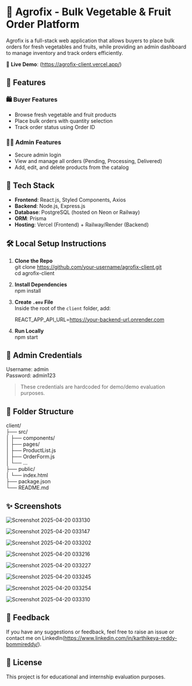 # 🥕 Agrofix - Bulk Vegetable & Fruit Order Platform

Agrofix is a full-stack web application that allows buyers to place bulk orders for fresh vegetables and fruits, while providing an admin dashboard to manage inventory and track orders efficiently.

🚀 **Live Demo**: (https://agrofix-client.vercel.app/)

## 📌 Features

### 🛍️ Buyer Features
- Browse fresh vegetable and fruit products
- Place bulk orders with quantity selection
- Track order status using Order ID

### 🧑‍💼 Admin Features
- Secure admin login
- View and manage all orders (Pending, Processing, Delivered)
- Add, edit, and delete products from the catalog

## 🧱 Tech Stack

- **Frontend**: React.js, Styled Components, Axios  
- **Backend**: Node.js, Express.js  
- **Database**: PostgreSQL (hosted on Neon or Railway)  
- **ORM**: Prisma  
- **Hosting**: Vercel (Frontend) + Railway/Render (Backend)

## 🛠️ Local Setup Instructions

1. **Clone the Repo**  
   git clone https://github.com/your-username/agrofix-client.git  
   cd agrofix-client

2. **Install Dependencies**  
   npm install

3. **Create `.env` File**  
   Inside the root of the `client` folder, add:

   REACT_APP_API_URL=https://your-backend-url.onrender.com

4. **Run Locally**  
   npm start

## 🔐 Admin Credentials

Username: admin  
Password: admin123

> These credentials are hardcoded for demo/demo evaluation purposes.

## 📂 Folder Structure

client/  
├── src/  
│   ├── components/  
│   ├── pages/  
│   ├── ProductList.js  
│   ├── OrderForm.js  
│   └── ...  
├── public/  
│   └── index.html  
├── package.json  
└── README.md

## ✨ Screenshots
![Screenshot 2025-04-20 033130](https://github.com/user-attachments/assets/f33c6c66-41bc-4ff4-ab87-886e6bf16986)

![Screenshot 2025-04-20 033147](https://github.com/user-attachments/assets/17a0d76a-2646-4ede-b5cc-3dbe6b99e63c)

![Screenshot 2025-04-20 033202](https://github.com/user-attachments/assets/d9f3ef0f-b43c-4037-b63c-ce402a8a8232)

![Screenshot 2025-04-20 033216](https://github.com/user-attachments/assets/4bcf3893-edd5-4599-a1ce-9ba50975a73c)

![Screenshot 2025-04-20 033227](https://github.com/user-attachments/assets/c4e7b183-4076-4475-abf2-b6b0314dd72d)

![Screenshot 2025-04-20 033245](https://github.com/user-attachments/assets/88cfc3de-4243-4316-902c-4a4be49027de)

![Screenshot 2025-04-20 033254](https://github.com/user-attachments/assets/c8c9e4de-e23c-458a-ab0d-3c735996f16b)

![Screenshot 2025-04-20 033310](https://github.com/user-attachments/assets/a3fb03d7-a647-4dec-94b4-5fd66c7a52f8)

## 💬 Feedback

If you have any suggestions or feedback, feel free to raise an issue or contact me on LinkedIn(https://www.linkedin.com/in/karthikeya-reddy-bommireddy/).

## 📄 License

This project is for educational and internship evaluation purposes.
